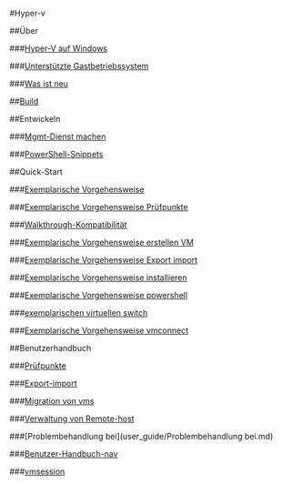 #Hyper-v

##Über

###[Hyper-V auf Windows](about/hyperv_on_windows_new.md)

###[Unterstützte Gastbetriebssystem](about/supported_guest_os.md)

###[Was ist neu](about/whats_new.md)

##[Build](about/build.md)

##Entwickeln

###[Mgmt-Dienst machen](develop/make_mgmt_service.md)

###[PowerShell-Snippets](develop/powershell_snippets.md)

##Quick-Start

###[Exemplarische Vorgehensweise](quick_start/walkthrough.md)

###[Exemplarische Vorgehensweise Prüfpunkte](quick_start/walkthrough_checkpoints.md)

###[Walkthrough-Kompatibilität](quick_start/walkthrough_compatibility.md)

###[Exemplarische Vorgehensweise erstellen VM](quick_start/walkthrough_create_vm.md)

###[Exemplarische Vorgehensweise Export import](quick_start/walkthrough_export_import.md)

###[Exemplarische Vorgehensweise installieren](quick_start/walkthrough_install.md)

###[Exemplarische Vorgehensweise powershell](quick_start/walkthrough_powershell.md)

###[exemplarischen virtuellen switch](quick_start/walkthrough_virtual_switch.md)

###[Exemplarische Vorgehensweise vmconnect](quick_start/walkthrough_vmconnect.md)

##Benutzerhandbuch

###[Prüfpunkte](user_guide/Prüfpunkte.md)

###[Export-import](user_guide/export_import.md)

###[Migration von vms](user_guide/migrating_vms.md)

###[Verwaltung von Remote-host](user_guide/remote_host_management.md)

###[Problembehandlung bei](user_guide/Problembehandlung bei.md)

###[Benutzer-Handbuch-nav](user_guide/user_guide_nav.md)

###[vmsession](user_guide/vmsession.md)


